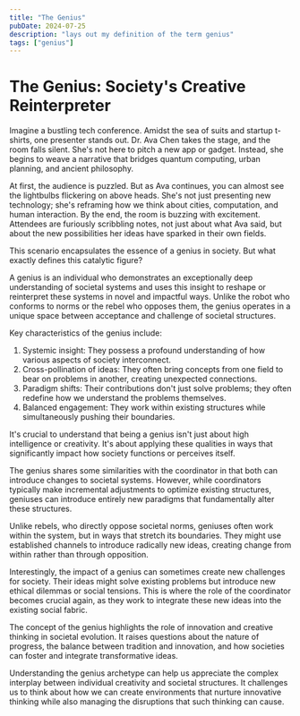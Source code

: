 ```yaml
---
title: "The Genius"
pubDate: 2024-07-25
description: "lays out my definition of the term genius"
tags: ["genius"]
---
```


# The Genius: Society's Creative Reinterpreter

Imagine a bustling tech conference. Amidst the sea of suits and startup t-shirts, one presenter stands out. Dr. Ava Chen takes the stage, and the room falls silent. She's not here to pitch a new app or gadget. Instead, she begins to weave a narrative that bridges quantum computing, urban planning, and ancient philosophy.

At first, the audience is puzzled. But as Ava continues, you can almost see the lightbulbs flickering on above heads. She's not just presenting new technology; she's reframing how we think about cities, computation, and human interaction. By the end, the room is buzzing with excitement. Attendees are furiously scribbling notes, not just about what Ava said, but about the new possibilities her ideas have sparked in their own fields.

This scenario encapsulates the essence of a genius in society. But what exactly defines this catalytic figure?

A genius is an individual who demonstrates an exceptionally deep understanding of societal systems and uses this insight to reshape or reinterpret these systems in novel and impactful ways. Unlike the robot who conforms to norms or the rebel who opposes them, the genius operates in a unique space between acceptance and challenge of societal structures.

Key characteristics of the genius include:

1. Systemic insight: They possess a profound understanding of how various aspects of society interconnect.
2. Cross-pollination of ideas: They often bring concepts from one field to bear on problems in another, creating unexpected connections.
3. Paradigm shifts: Their contributions don't just solve problems; they often redefine how we understand the problems themselves.
4. Balanced engagement: They work within existing structures while simultaneously pushing their boundaries.

It's crucial to understand that being a genius isn't just about high intelligence or creativity. It's about applying these qualities in ways that significantly impact how society functions or perceives itself.

The genius shares some similarities with the coordinator in that both can introduce changes to societal systems. However, while coordinators typically make incremental adjustments to optimize existing structures, geniuses can introduce entirely new paradigms that fundamentally alter these structures.

Unlike rebels, who directly oppose societal norms, geniuses often work within the system, but in ways that stretch its boundaries. They might use established channels to introduce radically new ideas, creating change from within rather than through opposition.

Interestingly, the impact of a genius can sometimes create new challenges for society. Their ideas might solve existing problems but introduce new ethical dilemmas or social tensions. This is where the role of the coordinator becomes crucial again, as they work to integrate these new ideas into the existing social fabric.

The concept of the genius highlights the role of innovation and creative thinking in societal evolution. It raises questions about the nature of progress, the balance between tradition and innovation, and how societies can foster and integrate transformative ideas.

Understanding the genius archetype can help us appreciate the complex interplay between individual creativity and societal structures. It challenges us to think about how we can create environments that nurture innovative thinking while also managing the disruptions that such thinking can cause.